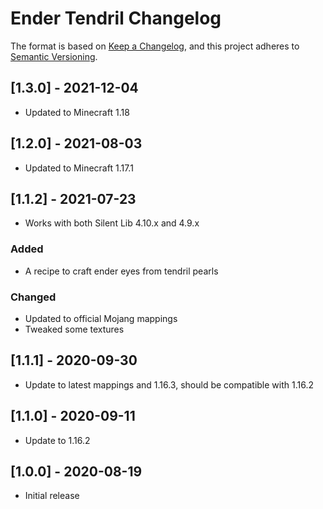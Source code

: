 # Ender Tendril Changelog

The format is based on [Keep a Changelog](https://keepachangelog.com/en/1.0.0/),
and this project adheres to [Semantic Versioning](https://semver.org/spec/v2.0.0.html).

## [1.3.0] - 2021-12-04
- Updated to Minecraft 1.18

## [1.2.0] - 2021-08-03
- Updated to Minecraft 1.17.1

## [1.1.2] - 2021-07-23
- Works with both Silent Lib 4.10.x and 4.9.x
### Added
- A recipe to craft ender eyes from tendril pearls
### Changed
- Updated to official Mojang mappings
- Tweaked some textures

## [1.1.1] - 2020-09-30
- Update to latest mappings and 1.16.3, should be compatible with 1.16.2

## [1.1.0] - 2020-09-11
- Update to 1.16.2

## [1.0.0] - 2020-08-19
- Initial release
